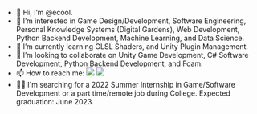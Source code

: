 - 👋 Hi, I’m @ecool.
- 👀 I’m interested in Game Design/Development, Software Engineering, Personal Knowledge Systems (Digital Gardens), Web Development, Python Backend Development, Machine Learning, and Data Science.
- 🌱 I’m currently learning GLSL Shaders, and Unity Plugin Management.
- 💞️ I’m looking to collaborate on Unity Game Development, C# Software Development, Python Backend Development, and Foam.
- 📫 How to reach me: [<img src="https://img.shields.io/badge/LinkedIn-%40ecool-blue" />](https://www.linkedin.com/in/ecool/) <img src="https://img.shields.io/badge/Discord-%40coolazura%239553-blue" />
- 👨‍💻 I'm searching for a 2022 Summer Internship in Game/Software Development or a part time/remote job during College. Expected graduation: June 2023.

<!---
ecool/ecool is a ✨ special ✨ repository because its `README.md` (this file) appears on your GitHub profile.
You can click the Preview link to take a look at your changes.
--->
